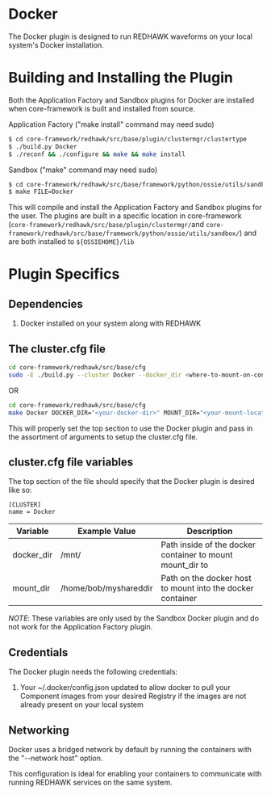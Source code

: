 # Docker
The Docker plugin is designed to run REDHAWK waveforms on your local system's Docker installation.

# Building and Installing the Plugin

Both the Application Factory and Sandbox plugins for Docker are installed when core-framework is built and installed from source.

Application Factory ("make install" command may need sudo)
```bash
$ cd core-framework/redhawk/src/base/plugin/clustermgr/clustertype
$ ./build.py Docker
$ ./reconf && ./configure && make && make install
```
Sandbox ("make" command may need sudo)
```bash
$ cd core-framework/redhawk/src/base/framework/python/ossie/utils/sandbox/clustertype
$ make FILE=Docker
```

This will compile and install the Application Factory and Sandbox plugins for the user. The plugins are built in a specific location in core-framework (`core-framework/redhawk/src/base/plugin/clustermgr/`and `core-framework/redhawk/src/base/framework/python/ossie/utils/sandbox/`) and are both installed to `${OSSIEHOME}/lib`

# Plugin Specifics
## Dependencies
1. Docker installed on your system along with REDHAWK

## The cluster.cfg file
```bash
cd core-framework/redhawk/src/base/cfg
sudo -E ./build.py --cluster Docker --docker_dir <where-to-mount-on-container> --mount_dir <where-to-mount-from>
```
OR
```bash
cd core-framework/redhawk/src/base/cfg
make Docker DOCKER_DIR="<your-docker-dir>" MOUNT_DIR="<your-mount-location>"
```
This will properly set the top section to use the Docker plugin and pass in the assortment of arguments to setup the cluster.cfg file.

## cluster.cfg file variables
The top section of the file should specify that the Docker plugin is desired like so:
```
[CLUSTER]
name = Docker
```
| Variable   | Example Value         | Description                                                |
|------------|-----------------------|------------------------------------------------------------|
| docker_dir | /mnt/                 | Path inside of the docker container to mount mount_dir to  |
| mount_dir  | /home/bob/myshareddir | Path on the docker host to mount into the docker container |

*NOTE*: These variables are only used by the Sandbox Docker plugin and do not work for the Application Factory plugin.

## Credentials
The Docker plugin needs the following credentials:
1. Your ~/.docker/config.json updated to allow docker to pull your Component images from your desired Registry if the images are not already present on your local system

## Networking
Docker uses a bridged network by default by running the containers with the "--network host" option.

This configuration is ideal for enabling your containers to communicate with running REDHAWK services on the same system.
